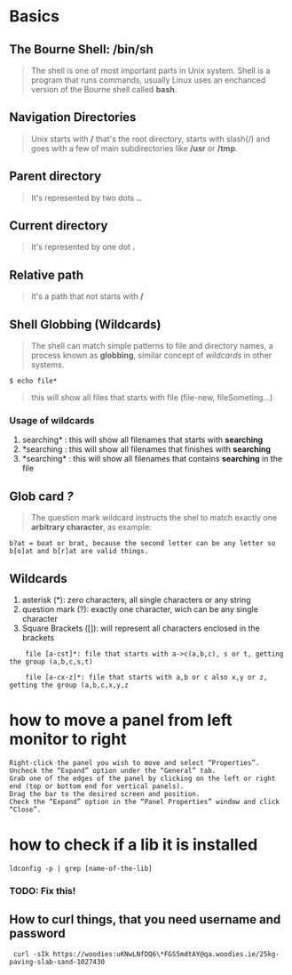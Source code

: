 # Basics

## The Bourne Shell: /bin/sh
> The shell is one of most important parts in Unix system. Shell is a program that runs commands, usually Linux uses an enchanced version of the Bourne shell called **bash**.

## Navigation Directories
> Unix starts with **/** that's the root directory, starts with slash(/) and goes with a few of main subdirectories like **/usr** or **/tmp**.

## Parent directory
> It's represented by two dots **..**

## Current directory 
> It's represented by one dot **.**

## Relative path
> It's a path that not starts with **/**

## Shell Globbing (Wildcards)
> The shell can match simple patterns to file and directory names, a process known as **globbing**, similar concept of *wildcards* in other systems.

```
$ echo file* 

```
> this will show all files that starts with file (file-new, fileSometing...)

### Usage of wildcards
1. searching*  : this will show all filenames that starts with **searching**
2. *searching  : this will show all filenames that finishes with **searching**
3. *searching\* : this will show all filenames that contains **searching** in the file

## Glob card *?*
> The question mark wildcard instructs the shel to match exactly one **arbitrary character**, as example:
```
b?at = boat or brat, because the second letter can be any letter so b[o]at and b[r]at are valid things.
```

## Wildcards
1. asterisk (*): zero characters, all single characters or any string
2. question mark (?): exactly one character, wich can be  any single character
3. Square Brackets ([]): will represent all characters enclosed in the brackets
```
    file [a-cst]*: file that starts with a->c(a,b,c), s or t, getting the group (a,b,c,s,t)
   
    file [a-cx-z]*: file that starts with a,b or c also x,y or z, getting the group (a,b,c,x,y,z
```


# how to move a panel from left monitor to right
```
Right-click the panel you wish to move and select “Properties”.
Uncheck the “Expand” option under the “General” tab.
Grab one of the edges of the panel by clicking on the left or right end (top or bottom end for vertical panels).
Drag the bar to the desired screen and position.
Check the “Expand” option in the “Panel Properties” window and click “Close”.
```


# how to check if a lib it is installed
```
ldconfig -p | grep [name-of-the-lib]
```

### TODO: Fix this!
## How to curl things, that you need username and password
```
 curl -sIk https://woodies:uKNwLNfDQ6\*FGS5mdtAY@qa.woodies.ie/25kg-paving-slab-sand-1027430
```

